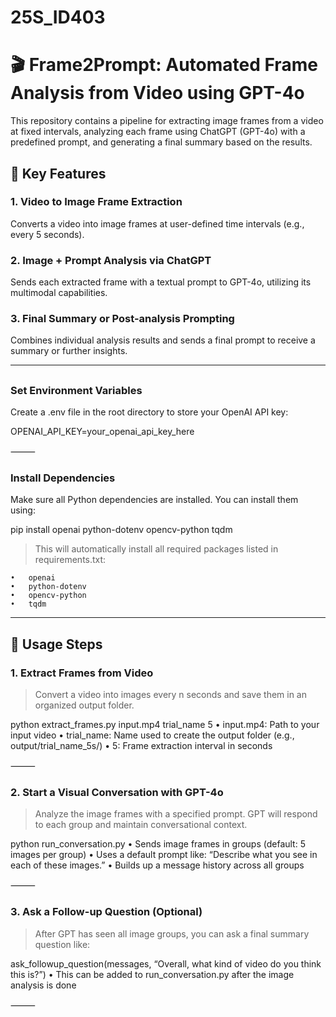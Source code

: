 # 25S_ID403

# 🎬 Frame2Prompt: Automated Frame Analysis from Video using GPT-4o

This repository contains a pipeline for extracting image frames from a video at fixed intervals, analyzing each frame using ChatGPT (GPT-4o) with a predefined prompt, and generating a final summary based on the results.

## 📌 Key Features

### 1. Video to Image Frame Extraction

Converts a video into image frames at user-defined time intervals (e.g., every 5 seconds).

### 2. Image + Prompt Analysis via ChatGPT

Sends each extracted frame with a textual prompt to GPT-4o, utilizing its multimodal capabilities.

### 3. Final Summary or Post-analysis Prompting

Combines individual analysis results and sends a final prompt to receive a summary or further insights.

---

##

### Set Environment Variables

Create a .env file in the root directory to store your OpenAI API key:

OPENAI_API_KEY=your_openai_api_key_here

⸻

### Install Dependencies

Make sure all Python dependencies are installed. You can install them using:

pip install openai python-dotenv opencv-python tqdm

> This will automatically install all required packages listed in requirements.txt:

    •	openai
    •	python-dotenv
    •	opencv-python
    •	tqdm

---

## 🚀 Usage Steps

### 1. Extract Frames from Video

> Convert a video into images every n seconds and save them in an organized output folder.

python extract_frames.py input.mp4 trial_name 5
• input.mp4: Path to your input video
• trial_name: Name used to create the output folder (e.g., output/trial_name_5s/)
• 5: Frame extraction interval in seconds

⸻

### 2. Start a Visual Conversation with GPT-4o

> Analyze the image frames with a specified prompt. GPT will respond to each group and maintain conversational context.

python run_conversation.py
• Sends image frames in groups (default: 5 images per group)
• Uses a default prompt like: “Describe what you see in each of these images.”
• Builds up a message history across all groups

⸻

### 3. Ask a Follow-up Question (Optional)

> After GPT has seen all image groups, you can ask a final summary question like:

ask_followup_question(messages, “Overall, what kind of video do you think this is?”)
• This can be added to run_conversation.py after the image analysis is done

⸻

